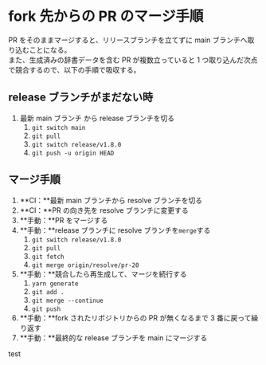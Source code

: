# fork 先からの PR のマージ手順

PR をそのままマージすると、リリースブランチを立てずに main ブランチへ取り込むことになる。  
また、生成済みの辞書データを含む PR が複数立っていると 1 つ取り込んだ次点で競合するので、以下の手順で吸収する。

## release ブランチがまだない時

1. 最新 main ブランチ から release ブランチを切る
   1. `git switch main`
   1. `git pull`
   1. `git switch release/v1.8.0`
   1. `git push -u origin HEAD`

## マージ手順

1. **CI：**最新 main ブランチから resolve ブランチを切る
1. **CI：**PR の向き先を resolve ブランチに変更する
1. **手動：**PR をマージする
1. **手動：**release ブランチに resolve ブランチを`merge`する
   1. `git switch release/v1.8.0`
   1. `git pull`
   1. `git fetch`
   1. `git merge origin/resolve/pr-20`
1. **手動：**競合したら再生成して、マージを続行する
   1. `yarn generate`
   1. `git add .`
   1. `git merge --continue`
   1. `git push`
1. **手動：**fork されたリポジトリからの PR が無くなるまで 3 番に戻って繰り返す
1. **手動：**最終的な release ブランチを main にマージする

test
